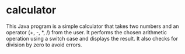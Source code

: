 # calculator
This Java program is a simple calculator that takes two numbers and an operator (+, -, *, /) from the user. It performs the chosen arithmetic operation using a switch case and displays the result. It also checks for division by zero to avoid errors.
